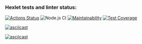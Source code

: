 ### Hexlet tests and linter status:
[![Actions Status](https://github.com/gorushkin/backend-project-lvl3/workflows/hexlet-check/badge.svg)](https://github.com/gorushkin/backend-project-lvl3/actions)
![Node.js CI](https://github.com/gorushkin/backend-project-lvl3/workflows/Node.js%20CI/badge.svg)
[![Maintainability](https://api.codeclimate.com/v1/badges/20822d95a14f7e26dbab/maintainability)](https://codeclimate.com/github/gorushkin/backend-project-lvl3/maintainability)
[![Test Coverage](https://api.codeclimate.com/v1/badges/20822d95a14f7e26dbab/test_coverage)](https://codeclimate.com/github/gorushkin/backend-project-lvl3/test_coverage)



[![asciicast](https://asciinema.org/a/ja9EZybshfqLyhnswoubJEUEC.svg)](https://asciinema.org/a/ja9EZybshfqLyhnswoubJEUEC)


[![asciicast](https://asciinema.org/a/f4sZqwbDWxbWEIwdxpkp38YXH.svg)](https://asciinema.org/a/f4sZqwbDWxbWEIwdxpkp38YXH)